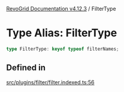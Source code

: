 [RevoGrid Documentation v4.12.3](README.md) / FilterType

# Type Alias: FilterType

```ts
type FilterType: keyof typeof filterNames;
```

## Defined in

[src/plugins/filter/filter.indexed.ts:56](https://github.com/revolist/revogrid/blob/d8faaf908685ef9767dc3ea8ccad1628e41fbf76/src/plugins/filter/filter.indexed.ts#L56)
